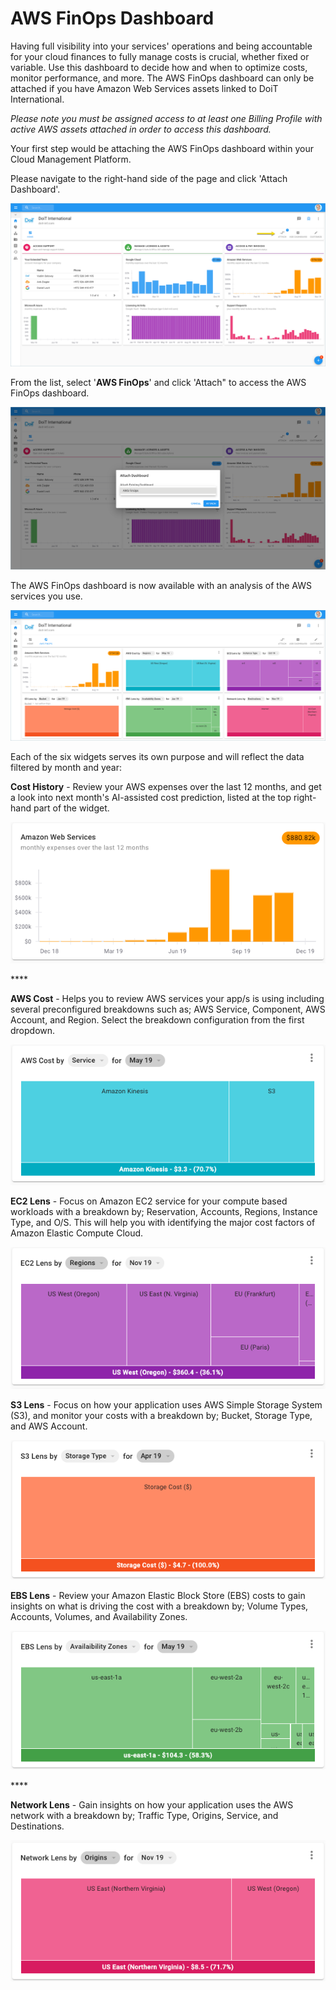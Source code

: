 # AWS FinOps Dashboard

Having full visibility into your services' operations and being accountable for your cloud finances to fully manage costs is crucial, whether fixed or variable. Use this dashboard to decide how and when to optimize costs, monitor performance, and more. The AWS FinOps dashboard can only be attached if you have Amazon Web Services assets linked to DoiT International.

_Please note you must be assigned access to at least one Billing Profile with active AWS assets attached in order to access this dashboard._

Your first step would be attaching the AWS FinOps dashboard within your Cloud Management Platform.

Please navigate to the right-hand side of the page and click 'Attach Dashboard'.

![](../.gitbook/assets/awsfinops1.png)



From the list, select '**AWS FinOps**' and click 'Attach" to access the AWS FinOps dashboard.

![](../.gitbook/assets/attachfinops2.png)



The AWS FinOps dashboard is now available with an analysis of the AWS services you use.

![](../.gitbook/assets/awsfinops2.png)



Each of the six widgets serves its own purpose and will reflect the data filtered by month and year:

**Cost History** - Review your AWS expenses over the last 12 months, and get a look into next month's AI-assisted cost prediction, listed at the top right-hand part of the widget. 

![](../.gitbook/assets/awswidget6.png)

\*\*\*\*

**AWS Cost** - Helps you to review AWS services your app/s is using including several preconfigured breakdowns such as; AWS Service, Component, AWS Account, and Region. Select the breakdown configuration from the first dropdown.

![](../.gitbook/assets/awswidget1.png)



**EC2 Lens** - Focus on Amazon EC2 service for your compute based workloads with a breakdown by; Reservation, Accounts, Regions, Instance Type, and O/S. This will help you with identifying the major cost factors of Amazon Elastic Compute Cloud.

![](../.gitbook/assets/awswidget2.png)



**S3 Lens** - Focus on how your application uses AWS Simple Storage System \(S3\), and monitor your costs with a breakdown by; Bucket, Storage Type, and AWS Account.

![](../.gitbook/assets/awswidget4.png)



**EBS Lens** - Review your Amazon Elastic Block Store \(EBS\) costs to gain insights on what is driving the cost with a breakdown by; Volume Types, Accounts, Volumes, and Availability Zones.

![](../.gitbook/assets/awswidget3.png)

\*\*\*\*

**Network Lens** - Gain insights on how your application uses the AWS network with a breakdown by; Traffic Type, Origins, Service, and Destinations.

![](../.gitbook/assets/awswidget5.png)

